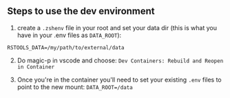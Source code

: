 ## Steps to use the dev environment

1. create a `.zshenv` file in your root and set your data dir (this is what you have in your .env files as `DATA_ROOT`):

```
RSTOOLS_DATA=/my/path/to/external/data
```

2. Do magic-p in vscode and choose: `Dev Containers: Rebuild and Reopen in Container`

3. Once you're in the container you'll need to set your existing `.env` files to point to the new mount: `DATA_ROOT=/data`